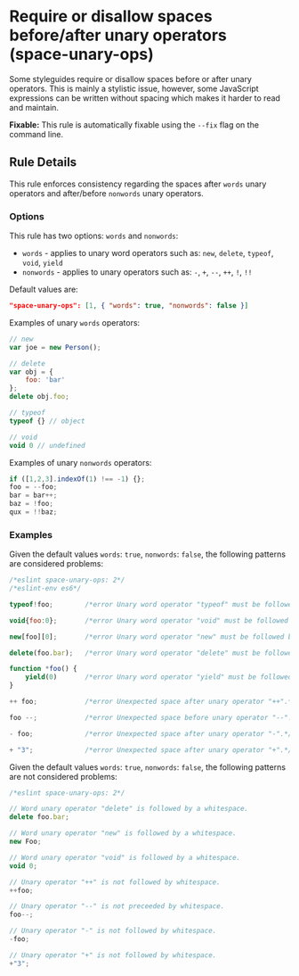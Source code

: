# Require or disallow spaces before/after unary operators (space-unary-ops)

Some styleguides require or disallow spaces before or after unary operators. This is mainly a stylistic issue, however, some JavaScript expressions can be written without spacing which makes it harder to read and maintain.

**Fixable:** This rule is automatically fixable using the `--fix` flag on the command line.

## Rule Details

This rule enforces consistency regarding the spaces after `words` unary operators and after/before `nonwords` unary operators.

### Options

This rule has two options: `words` and `nonwords`:

* `words` - applies to unary word operators such as: `new`, `delete`, `typeof`, `void`, `yield`
* `nonwords` - applies to unary operators such as: `-`, `+`, `--`, `++`, `!`, `!!`

Default values are:

```json
"space-unary-ops": [1, { "words": true, "nonwords": false }]
```

Examples of unary `words` operators:

```js
// new
var joe = new Person();

// delete
var obj = {
    foo: 'bar'
};
delete obj.foo;

// typeof
typeof {} // object

// void
void 0 // undefined
```

Examples of unary `nonwords` operators:

```js
if ([1,2,3].indexOf(1) !== -1) {};
foo = --foo;
bar = bar++;
baz = !foo;
qux = !!baz;
```

### Examples

Given the default values `words`: `true`, `nonwords`: `false`, the following patterns are considered problems:

```js
/*eslint space-unary-ops: 2*/
/*eslint-env es6*/

typeof!foo;        /*error Unary word operator "typeof" must be followed by whitespace.*/

void{foo:0};       /*error Unary word operator "void" must be followed by whitespace.*/

new[foo][0];       /*error Unary word operator "new" must be followed by whitespace.*/

delete(foo.bar);   /*error Unary word operator "delete" must be followed by whitespace.*/

function *foo() {
    yield(0)       /*error Unary word operator "yield" must be followed by whitespace.*/
}

++ foo;            /*error Unexpected space after unary operator "++".*/

foo --;            /*error Unexpected space before unary operator "--".*/

- foo;             /*error Unexpected space after unary operator "-".*/

+ "3";             /*error Unexpected space after unary operator "+".*/
```

Given the default values `words`: `true`, `nonwords`: `false`, the following patterns are not considered problems:



```js
/*eslint space-unary-ops: 2*/

// Word unary operator "delete" is followed by a whitespace.
delete foo.bar;

// Word unary operator "new" is followed by a whitespace.
new Foo;

// Word unary operator "void" is followed by a whitespace.
void 0;

// Unary operator "++" is not followed by whitespace.
++foo;

// Unary operator "--" is not preceeded by whitespace.
foo--;

// Unary operator "-" is not followed by whitespace.
-foo;

// Unary operator "+" is not followed by whitespace.
+"3";
```
